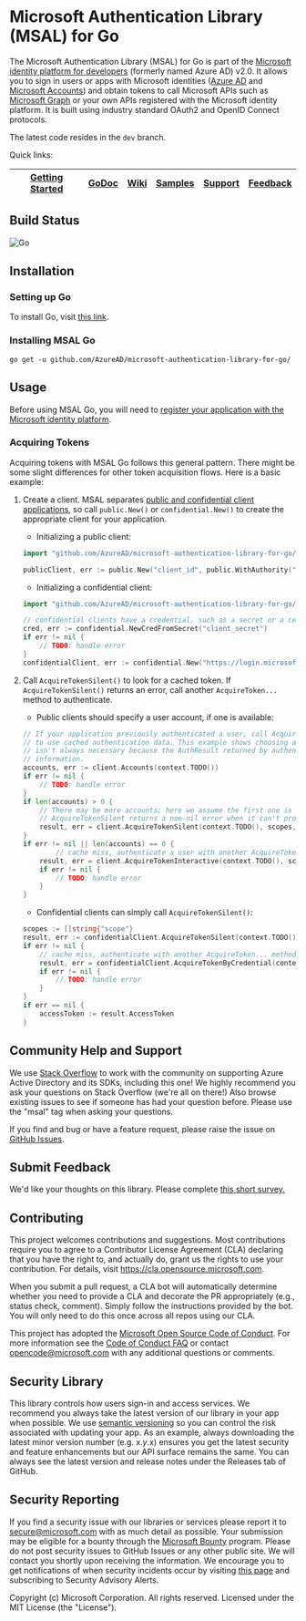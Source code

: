 # Microsoft Authentication Library (MSAL) for Go

The Microsoft Authentication Library (MSAL) for Go is part of the [Microsoft identity platform for developers](https://aka.ms/aaddevv2) (formerly named Azure AD) v2.0. It allows you to sign in users or apps with Microsoft identities ([Azure AD](https://azure.microsoft.com/services/active-directory/) and [Microsoft Accounts](https://account.microsoft.com)) and obtain tokens to call Microsoft APIs such as [Microsoft Graph](https://graph.microsoft.io/) or your own APIs registered with the Microsoft identity platform. It is built using industry standard OAuth2 and OpenID Connect protocols.

The latest code resides in the `dev` branch.

Quick links:

| [Getting Started](https://docs.microsoft.com/azure/active-directory/develop/#quickstarts) | [GoDoc](https://pkg.go.dev/github.com/AzureAD/microsoft-authentication-library-for-go/apps) | [Wiki](https://github.com/AzureAD/microsoft-authentication-library-for-go/wiki) | [Samples](https://github.com/AzureAD/microsoft-authentication-library-for-go/tree/dev/apps/tests/devapps) | [Support](README.md#community-help-and-support) | [Feedback](https://forms.office.com/r/s4waBAytFJ) |
| ------------------------------------------------------------------------------------------------------- | --------------------------------------------------------------------------------------------------------------------------------------------------- | ------------------------------------------------------------------------------------------ | ------------------------------------------------------------------------------------------------------------------ | ------------------------------------------------------------------------------------------------------------------ | ------------------------------------------------------------------------------------------------------- |

## Build Status

![Go](https://github.com/AzureAD/microsoft-authentication-library-for-go/workflows/Go/badge.svg?branch=dev)

## Installation

### Setting up Go
To install Go, visit [this link](https://golang.org/dl/).

### Installing MSAL Go
`go get -u github.com/AzureAD/microsoft-authentication-library-for-go/`

## Usage
Before using MSAL Go, you will need to [register your application with the Microsoft identity platform](https://docs.microsoft.com/azure/active-directory/develop/quickstart-v2-register-an-app).

### Acquiring Tokens

Acquiring tokens with MSAL Go follows this general pattern. There might be some slight differences for other token acquisition flows. Here is a basic example:

1. Create a client. MSAL separates [public and confidential client applications](https://tools.ietf.org/html/rfc6749#section-2.1), so call `public.New()` or `confidential.New()` to create the appropriate client for your application.

   * Initializing a public client:

    ```go
    import "github.com/AzureAD/microsoft-authentication-library-for-go/apps/public"

    publicClient, err := public.New("client_id", public.WithAuthority("https://login.microsoftonline.com/your_tenant"))
    ```

   * Initializing a confidential client:

    ```go
    import "github.com/AzureAD/microsoft-authentication-library-for-go/apps/confidential"

    // confidential clients have a credential, such as a secret or a certificate
    cred, err := confidential.NewCredFromSecret("client_secret")
    if err != nil {
        // TODO: handle error
    }
    confidentialClient, err := confidential.New("https://login.microsoftonline.com/your_tenant", "client_id", cred)
    ```

1. Call `AcquireTokenSilent()` to look for a cached token. If `AcquireTokenSilent()` returns an error, call another `AcquireToken...` method to authenticate.

    * Public clients should specify a user account, if one is available:

    ```go
    // If your application previously authenticated a user, call AcquireTokenSilent with that user's account
    // to use cached authentication data. This example shows choosing an account from the cache, however this
    // isn't always necessary because the AuthResult returned by authentication methods includes user account
    // information.
    accounts, err := client.Accounts(context.TODO())
    if err != nil {
        // TODO: handle error
    }
    if len(accounts) > 0 {
        // There may be more accounts; here we assume the first one is wanted.
        // AcquireTokenSilent returns a non-nil error when it can't provide a token.
        result, err = client.AcquireTokenSilent(context.TODO(), scopes, public.WithSilentAccount(accounts[0]))
    }
    if err != nil || len(accounts) == 0 {
            // cache miss, authenticate a user with another AcquireToken* method
        result, err = client.AcquireTokenInteractive(context.TODO(), scopes)
        if err != nil {
            // TODO: handle error
        }
    }
    ```

    * Confidential clients can simply call `AcquireTokenSilent()`:

    ```go
    scopes := []string{"scope"}
    result, err := confidentialClient.AcquireTokenSilent(context.TODO(), scopes)
    if err != nil {
        // cache miss, authenticate with another AcquireToken... method
        result, err = confidentialClient.AcquireTokenByCredential(context.TODO(), scopes)
        if err != nil {
            // TODO: handle error
        }
    }
    if err == nil {
        accessToken := result.AccessToken
    }
    ```

## Community Help and Support

We use [Stack Overflow](http://stackoverflow.com/questions/tagged/msal) to work with the community on supporting Azure Active Directory and its SDKs, including this one! We highly recommend you ask your questions on Stack Overflow (we're all on there!) Also browse existing issues to see if someone has had your question before. Please use the "msal" tag when asking your questions.

If you find and bug or have a feature request, please raise the issue on [GitHub Issues](https://github.com/AzureAD/microsoft-authentication-library-for-go/issues).

## Submit Feedback
We'd like your thoughts on this library. Please complete [this short survey.](https://forms.office.com/r/s4waBAytFJ)

## Contributing

This project welcomes contributions and suggestions.  Most contributions require you to agree to a
Contributor License Agreement (CLA) declaring that you have the right to, and actually do, grant us
the rights to use your contribution. For details, visit https://cla.opensource.microsoft.com.

When you submit a pull request, a CLA bot will automatically determine whether you need to provide
a CLA and decorate the PR appropriately (e.g., status check, comment). Simply follow the instructions
provided by the bot. You will only need to do this once across all repos using our CLA.

This project has adopted the [Microsoft Open Source Code of Conduct](https://opensource.microsoft.com/codeofconduct/).
For more information see the [Code of Conduct FAQ](https://opensource.microsoft.com/codeofconduct/faq/) or
contact [opencode@microsoft.com](mailto:opencode@microsoft.com) with any additional questions or comments.

## Security Library

This library controls how users sign-in and access services. We recommend you always take the latest version of our library in your app when possible. We use [semantic versioning](http://semver.org) so you can control the risk associated with updating your app. As an example, always downloading the latest minor version number (e.g. x.*y*.x) ensures you get the latest security and feature enhancements but our API surface remains the same. You can always see the latest version and release notes under the Releases tab of GitHub.

## Security Reporting

If you find a security issue with our libraries or services please report it to [secure@microsoft.com](mailto:secure@microsoft.com) with as much detail as possible. Your submission may be eligible for a bounty through the [Microsoft Bounty](http://aka.ms/bugbounty) program. Please do not post security issues to GitHub Issues or any other public site. We will contact you shortly upon receiving the information. We encourage you to get notifications of when security incidents occur by visiting [this page](https://technet.microsoft.com/en-us/security/dd252948) and subscribing to Security Advisory Alerts.

Copyright (c) Microsoft Corporation.  All rights reserved. Licensed under the MIT License (the "License").
